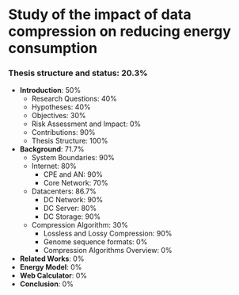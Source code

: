 # Study of the impact of data compression on reducing energy consumption

### Thesis structure and status: 20.3%

* **Introduction**: 50%
    - Research Questions: 40%
    - Hypotheses: 40%
    - Objectives: 30%
    - Risk Assessment and Impact: 0%
    - Contributions: 90%
    - Thesis Structure: 100%
* **Background**: 71.7%
    - System Boundaries: 90%
    - Internet: 80%
        - CPE and AN: 90%
        - Core Network: 70%
    - Datacenters: 86.7%
        - DC Network: 90%
        - DC Server: 80%
        - DC Storage: 90%
    - Compression Algorithm: 30%
        - Lossless and Lossy Compression: 90%
        - Genome sequence formats: 0%
        - Compression Algorithms Overview: 0%
* **Related Works**: 0%
* **Energy Model**: 0%
* **Web Calculator**: 0%
* **Conclusion**: 0%
